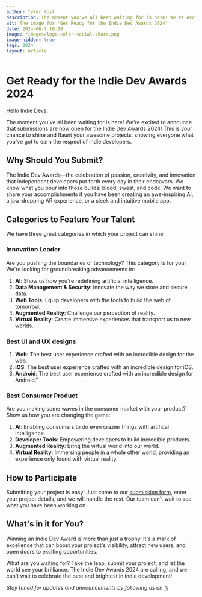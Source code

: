 ```yaml
---
author: Tyler Yust
description: The moment you've all been waiting for is here! We're excited to announce that...
alt: The image for 'Get Ready for the Indie Dev Awards 2024'
date: 2024-06-7 10:00
image: /images/logo-color-social-share.png
image-hidden: true
tags: 2024
layout: Article
---
```


# **Get Ready for the Indie Dev Awards 2024**

Hello Indie Devs,

The moment you've all been waiting for is here! We're excited to announce that submissions are now open for the Indie Dev Awards 2024! This is your chance to shine and flaunt your awesome projects, showing everyone what you've got to earn the respect of indie developers.

## **Why Should You Submit?**

The Indie Dev Awards—the celebration of passion, creativity, and innovation that independent developers put forth every day in their endeavors. We know what you pour into those builds: blood, sweat, and code. We want to share your accomplishments if you have been creating an awe-inspiring AI, a jaw-dropping AR experience, or a sleek and intuitive mobile app.

## **Categories to Feature Your Talent**

We have three great categories in which your project can shine:

### Innovation Leader

Are you pushing the boundaries of technology? This category is for you! We're looking for groundbreaking advancements in:
1. **AI**: Show us how you're redefining artificial intelligence.
2. **Data Management & Security**: Innovate the way we store and secure data.
3. **Web Tools**: Equip developers with the tools to build the web of tomorrow.
4. **Augmented Reality**: Challenge our perception of reality.
5. **Virtual Reality**: Create immersive experiences that transport us to new worlds.

### Best UI and UX designs

1. **Web**: The best user experience crafted with an incredible design for the web.
2. **iOS**: The best user experience crafted with an incredible design for iOS.
3. **Android**: The best user experience crafted with an incredible design for Android."

### Best Consumer Product

Are you making some waves in the consumer market with your product? Show us how you are changing the game:
1. **AI**: Enabling consumers to do even crazier things with artifical intelligence.
2. **Developer Tools**: Empowering developers to build incredible products.
3. **Augmented Reality**: Bring the virtual world into our world.
4. **Virtual Reality**: Immersing people in a whole other world, providing an experience only found with virtual reality.

## **How to Participate**

Submitting your project is easy! Just come to our [submission form](https://indiedevawards.com/submit), enter your project details, and we will handle the rest. Our team can't wait to see what you have been working on.

## **What's in it for You?**

Winning an Indie Dev Award is more than just a trophy. It's a mark of excellence that can boost your project's visibility, attract new users, and open doors to exciting opportunities.

What are you waiting for? Take the leap, submit your project, and let the world see your brilliance. The Indie Dev Awards 2024 are calling, and we can't wait to celebrate the best and brightest in indie development!

*Stay tuned for updates and announcements by following us on [𝕏](https://x.com/dev_awards)*
